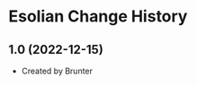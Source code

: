 Esolian Change History
====================

1.0 (2022-12-15)
----------------
* Created by Brunter
